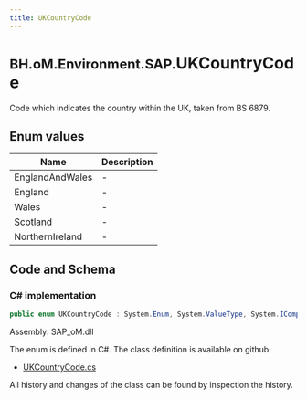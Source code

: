 ```yaml
---
title: UKCountryCode
---
```


# <small>BH.oM.Environment.SAP.</small>**UKCountryCode**

Code which indicates the country within the UK, taken from BS 6879.

## Enum values

| Name            | Description                                                    |
|-----------------|----------------------------------------------------------------|
| EnglandAndWales |  -  |
| England |  -  |
| Wales |  -  |
| Scotland |  -  |
| NorthernIreland |  -  |


## Code and Schema

### C# implementation

``` C# title="C#"
public enum UKCountryCode : System.Enum, System.ValueType, System.IComparable, System.ISpanFormattable, System.IFormattable, System.IConvertible
```

Assembly: SAP_oM.dll

The enum is defined in C#. The class definition is available on github:

- [UKCountryCode.cs](https://github.com/BHoM/SAP_Toolkit/blob/develop/SAP_oM/Enums\UkCountryCode.cs)

All history and changes of the class can be found by inspection the history.

